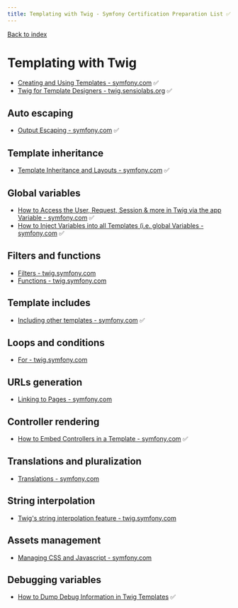 ```yaml
---
title: Templating with Twig - Symfony Certification Preparation List ✅❌🌈
---
```

[Back to index](../readme.md#table-of-contents)

# Templating with Twig
- [Creating and Using Templates - symfony.com](https://symfony.com/doc/5.0/templates.html) ✅ 
- [Twig for Template Designers - twig.sensiolabs.org](https://twig.symfony.com/doc/3.x/templates.html) ✅ 

## Auto escaping
- [Output Escaping - symfony.com](https://symfony.com/doc/5.0/templates.html#output-escaping) ✅ 

## Template inheritance
- [Template Inheritance and Layouts - symfony.com](https://symfony.com/doc/5.0/templates.html#template-inheritance-and-layouts) ✅ 

## Global variables
- [How to Access the User, Request, Session & more in Twig via the app Variable - symfony.com](https://symfony.com/doc/5.0/templates.html#the-app-global-variable) ✅ 
- [How to Inject Variables into all Templates (i.e. global Variables - symfony.com](https://symfony.com/doc/5.0/templating/global_variables.html) ✅

## Filters and functions
- [Filters - twig.symfony.com](https://twig.symfony.com/doc/3.x/filters/index.html) 
- [Functions - twig.symfony.com](https://twig.symfony.com/doc/3.x/functions/index.html) 

## Template includes
- [Including other templates - symfony.com](https://symfony.com/doc/5.0/templates.html#including-templates) ✅

## Loops and conditions
- [For - twig.symfony.com](https://twig.symfony.com/doc/3.x/tags/for.html) 

## URLs generation
- [Linking to Pages - symfony.com](https://symfony.com/doc/5.0/templates.html#linking-to-pages) 

## Controller rendering
- [How to Embed Controllers in a Template - symfony.com](https://symfony.com/doc/5.0/templates.html#embedding-controllers)  ✅

## Translations and pluralization
- [Translations - symfony.com](https://symfony.com/doc/5.1/translation.html) 

## String interpolation
- [Twig's string interpolation feature - twig.symfony.com](https://twig.symfony.com/doc/3.x/templates.html#string-interpolation) 

## Assets management
- [Managing CSS and Javascript - symfony.com](https://symfony.com/doc/5.0/frontend.html) 

## Debugging variables
- [How to Dump Debug Information in Twig Templates](https://symfony.com/doc/5.0/templates.html#debugging-templates) ✅
